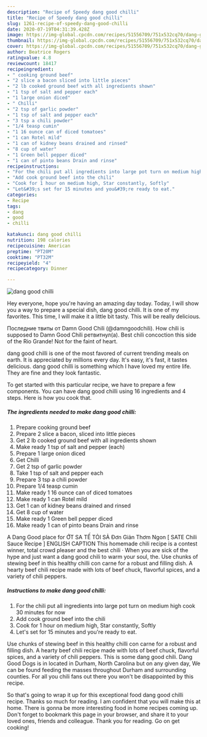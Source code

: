 ```yaml
---
description: "Recipe of Speedy dang good chilli"
title: "Recipe of Speedy dang good chilli"
slug: 1261-recipe-of-speedy-dang-good-chilli
date: 2020-07-19T04:31:39.428Z
image: https://img-global.cpcdn.com/recipes/51556709/751x532cq70/dang-good-chilli-recipe-main-photo.jpg
thumbnail: https://img-global.cpcdn.com/recipes/51556709/751x532cq70/dang-good-chilli-recipe-main-photo.jpg
cover: https://img-global.cpcdn.com/recipes/51556709/751x532cq70/dang-good-chilli-recipe-main-photo.jpg
author: Beatrice Rogers
ratingvalue: 4.8
reviewcount: 18417
recipeingredient:
- " cooking ground beef"
- "2 slice a bacon sliced into little pieces"
- "2 lb cooked ground beef with all ingredients shown"
- "1 tsp of salt and pepper each"
- "1 large onion diced"
- " Chilli"
- "2 tsp of garlic powder"
- "1 tsp of salt and pepper each"
- "3 tsp a chili powder"
- "1/4 teasp cumin"
- "1 16 ounce can of diced tomatoes"
- "1 can Rotel mild"
- "1 can of kidney beans drained and rinsed"
- "8 cup of water"
- "1 Green bell pepper diced"
- "1 can of pinto beans Drain and rinse"
recipeinstructions:
- "For the chili put all ingredients into large pot turn on medium high cook 30 minutes for now"
- "Add cook ground beef into the chili"
- "Cook for 1 hour on medium high, Star constantly, Softly"
- "Let&#39;s set for 15 minutes and you&#39;re ready to eat."
categories:
- Recipe
tags:
- dang
- good
- chilli

katakunci: dang good chilli 
nutrition: 198 calories
recipecuisine: American
preptime: "PT20M"
cooktime: "PT32M"
recipeyield: "4"
recipecategory: Dinner

---
```



![dang good chilli](https://img-global.cpcdn.com/recipes/51556709/751x532cq70/dang-good-chilli-recipe-main-photo.jpg)

Hey everyone, hope you're having an amazing day today. Today, I will show you a way to prepare a special dish, dang good chilli. It is one of my favorites. This time, I will make it a little bit tasty. This will be really delicious.

Последние твиты от Damn Good Chili (@damngoodchili). How chili is supposed to Damn Good Chili ретвитнул(а). Best chili concoction this side of the Rio Grande! Not for the faint of heart.

dang good chilli is one of the most favored of current trending meals on earth. It is appreciated by millions every day. It's easy, it's fast, it tastes delicious. dang good chilli is something which I have loved my entire life. They are fine and they look fantastic.


To get started with this particular recipe, we have to prepare a few components. You can have dang good chilli using 16 ingredients and 4 steps. Here is how you cook that.

<!--inarticleads1-->

##### The ingredients needed to make dang good chilli:

1. Prepare  cooking ground beef
1. Prepare 2 slice a bacon, sliced into little pieces
1. Get 2 lb cooked ground beef with all ingredients shown
1. Make ready 1 tsp of salt and pepper (each)
1. Prepare 1 large onion diced
1. Get  Chilli
1. Get 2 tsp of garlic powder
1. Take 1 tsp of salt and pepper each
1. Prepare 3 tsp a chili powder
1. Prepare 1/4 teasp cumin
1. Make ready 1 16 ounce can of diced tomatoes
1. Make ready 1 can Rotel mild
1. Get 1 can of kidney beans drained and rinsed
1. Get 8 cup of water
1. Make ready 1 Green bell pepper diced
1. Make ready 1 can of pinto beans Drain and rinse


A Dang Good place for ỚT SA TẾ TỎI SẢ Đơn Giản Thơm Ngon [ SATE Chili Sauce Recipe ] ENGLISH CAPTION This homemade chili recipe is a contest winner, total crowd pleaser and the best chili · When you are sick of the hype and just want a dang good chili to warm your soul, the. Use chunks of stewing beef in this healthy chilli con carne for a robust and filling dish. A hearty beef chili recipe made with lots of beef chuck, flavorful spices, and a variety of chili peppers. 

<!--inarticleads2-->

##### Instructions to make dang good chilli:

1. For the chili put all ingredients into large pot turn on medium high cook 30 minutes for now
1. Add cook ground beef into the chili
1. Cook for 1 hour on medium high, Star constantly, Softly
1. Let&#39;s set for 15 minutes and you&#39;re ready to eat.


Use chunks of stewing beef in this healthy chilli con carne for a robust and filling dish. A hearty beef chili recipe made with lots of beef chuck, flavorful spices, and a variety of chili peppers. This is some dang good chili. Dang Good Dogs is in located in Durham, North Carolina but on any given day, We can be found feeding the masses throughout Durham and surrounding counties. For all you chili fans out there you won&#39;t be disappointed by this recipe. 

So that's going to wrap it up for this exceptional food dang good chilli recipe. Thanks so much for reading. I am confident that you will make this at home. There is gonna be more interesting food in home recipes coming up. Don't forget to bookmark this page in your browser, and share it to your loved ones, friends and colleague. Thank you for reading. Go on get cooking!

